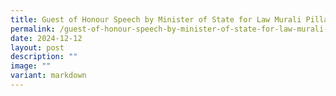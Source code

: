 ```yaml
---
title: Guest of Honour Speech by Minister of State for Law Murali Pillai
permalink: /guest-of-honour-speech-by-minister-of-state-for-law-murali-pillai/
date: 2024-12-12
layout: post
description: ""
image: ""
variant: markdown
---
```

